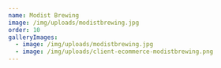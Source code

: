 ```yaml
---
name: Modist Brewing
image: /img/uploads/modistbrewing.jpg
order: 10
galleryImages:
  - image: /img/uploads/modistbrewing.jpg
  - image: /img/uploads/client-ecommerce-modistbrewing.png
---
```

